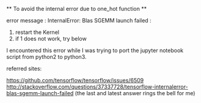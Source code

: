 ** To avoid the internal error due to one_hot function **

error message : InternalError: Blas SGEMM launch failed :
1. restart the Kernel
2. if 1 does not work, try below

I encountered this error while I was trying to port the jupyter notebook script from python2 to python3.

referred sites:

https://github.com/tensorflow/tensorflow/issues/6509
http://stackoverflow.com/questions/37337728/tensorflow-internalerror-blas-sgemm-launch-failed (the last and latest answer rings the bell for me)
